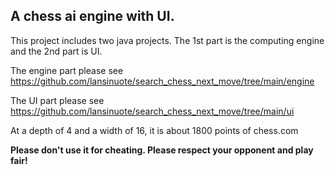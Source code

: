 <h2>A chess ai engine with UI.</h2>

This project includes two java projects. The 1st part is the computing engine and the 2nd part is UI.

The engine part please see <link>https://github.com/lansinuote/search_chess_next_move/tree/main/engine</link>

The UI part please see <link>https://github.com/lansinuote/search_chess_next_move/tree/main/ui</link>

At a depth of 4 and a width of 16, it is about 1800 points of chess.com

<b>Please don't use it for cheating. Please respect your opponent and play fair!</b>
